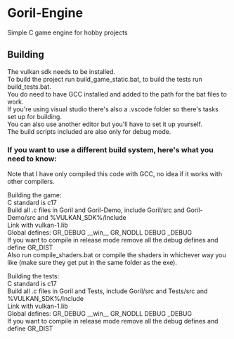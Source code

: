 # Goril-Engine
Simple C game engine for hobby projects

## Building
The vulkan sdk needs to be installed.\
To build the project run build_game_static.bat, to build the tests run build_tests.bat.\
You do need to have GCC installed and added to the path for the bat files to work. \
If you're using visual studio there's also a .vscode folder so there's tasks set up for building.\
You can also use another editor but you'll have to set it up yourself.\
The build scripts included are also only for debug mode.

### If you want to use a different build system, here's what you need to know:
Note that I have only compiled this code with GCC, no idea if it works with other compilers.

Building the game:\
C standard is c17\
Build all .c files in Goril and Goril-Demo, include Goril/src and Goril-Demo/src and %VULKAN_SDK%/Include\
Link with vulkan-1.lib\
Global defines: GR_DEBUG \_\_win\_\_ GR_NODLL DEBUG _DEBUG\
If you want to compile in release mode remove all the debug defines and define GR_DIST\
Also run compile_shaders.bat or compile the shaders in whichever way you like (make sure they get put in the same folder as the exe).

Building the tests:\
C standard is c17\
Build all .c files in Goril and Tests, include Goril/src and Tests/src and %VULKAN_SDK%/Include\
Link with vulkan-1.lib\
Global defines: GR_DEBUG \_\_win\_\_ GR_NODLL DEBUG _DEBUG\
If you want to compile in release mode remove all the debug defines and define GR_DIST

